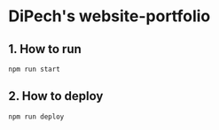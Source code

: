 # DiPech's website-portfolio

## 1. How to run

```
npm run start
```

## 2. How to deploy

```
npm run deploy
```
